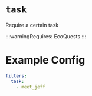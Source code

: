 # `task`

Require a certain task

:::warningRequires:
EcoQuests
:::

# Example Config
```yaml
filters:
  task:
    - meet_jeff
```
